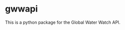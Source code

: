 <!-- [![PyPi version](https://badgen.net/pypi/v/eo_bathymetry_functions/)](https://pypi.com/project/eo_bathymetry_functions) -->

# gwwapi
This is a python package for the Global Water Watch API.
